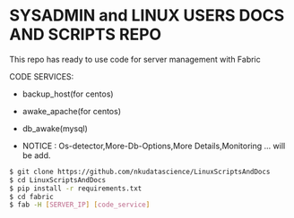 # SYSADMIN and LINUX USERS DOCS AND SCRIPTS REPO
This repo has ready to use code for server management with Fabric


CODE SERVICES:
* backup_host(for centos)
* awake_apache(for centos)
* db_awake(mysql)


* NOTICE : Os-detector,More-Db-Options,More Details,Monitoring ... will be add. 







```sh
$ git clone https://github.com/nkudatascience/LinuxScriptsAndDocs
$ cd LinuxScriptsAndDocs
$ pip install -r requirements.txt
$ cd fabric
$ fab -H [SERVER_IP] [code_service]
```
